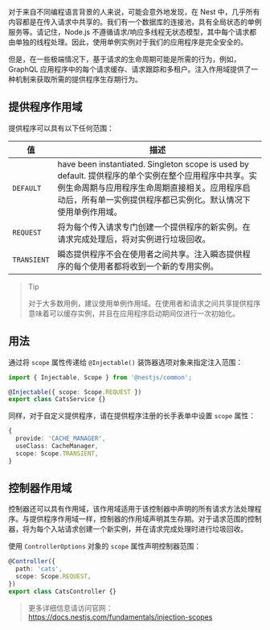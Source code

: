 对于来自不同编程语言背景的人来说，可能会意外地发现，在 Nest 中，几乎所有内容都是在传入请求中共享的。我们有一个数据库的连接池，具有全局状态的单例服务等。请记住，Node.js 不遵循请求/响应多线程无状态模型，其中每个请求都由单独的线程处理。因此，使用单例实例对于我们的应用程序是完全安全的。

但是，在一些极端情况下，基于请求的生命周期可能是所需的行为，例如，GraphQL 应用程序中的每个请求缓存、请求跟踪和多租户。注入作用域提供了一种机制来获取所需的提供程序生存期行为。



## 提供程序作用域

提供程序可以具有以下任何范围：

| 值          | 描述                                                         |
| ----------- | ------------------------------------------------------------ |
| `DEFAULT`   | have been instantiated. Singleton scope is used by default. 提供程序的单个实例在整个应用程序中共享。实例生命周期与应用程序生命周期直接相关。应用程序启动后，所有单一实例提供程序都已实例化。默认情况下使用单例作用域。 |
| `REQUEST`   | 将为每个传入请求专门创建一个提供程序的新实例。在请求完成处理后，将对实例进行垃圾回收。 |
| `TRANSIENT` | 瞬态提供程序不会在使用者之间共享。注入瞬态提供程序的每个使用者都将收到一个新的专用实例。 |

> Tip
>
> 对于大多数用例，建议使用单例作用域。在使用者和请求之间共享提供程序意味着可以缓存实例，并且在应用程序启动期间仅进行一次初始化。



## 用法

通过将 `scope` 属性传递给 `@Injectable()` 装饰器选项对象来指定注入范围：

```typescript
import { Injectable, Scope } from '@nestjs/common';

@Injectable({ scope: Scope.REQUEST })
export class CatsService {}
```

同样，对于自定义提供程序，请在提供程序注册的长手表单中设置 `scope` 属性：

```typescript
{
  provide: 'CACHE_MANAGER',
  useClass: CacheManager,
  scope: Scope.TRANSIENT,
}
```



## 控制器作用域

控制器还可以具有作用域，该作用域适用于该控制器中声明的所有请求方法处理程序。与提供程序作用域一样，控制器的作用域声明其生存期。对于请求范围的控制器，将为每个入站请求创建一个新实例，并在请求完成处理时进行垃圾回收。

使用 `ControllerOptions` 对象的 `scope` 属性声明控制器范围：

```typescript
@Controller({
  path: 'cats',
  scope: Scope.REQUEST,
})
export class CatsController {}
```



> 更多详细信息请访问官网：https://docs.nestjs.com/fundamentals/injection-scopes

